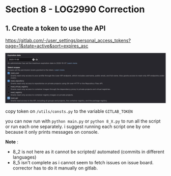 # Section 8 - LOG2990 Correction

## 1. Create a token to use the API
https://gitlab.com/-/user_settings/personal_access_tokens?page=1&state=active&sort=expires_asc

![img](/assets/permissions.png)


copy token on `/utils/consts.py` to the variable `GITLAB_TOKEN`

you can now run with `python main.py` or `python 8_X.py` to run all the script or run each one separately. i suggest running each script one by one because it only prints messages on console.

**Note** : 
- 8_2 is not here as it cannot be scripted/ automated (commits in different languages)
- 8_5 isn't complete as i cannot seem to fetch issues on issue board. corrector has to do it manually on gitlab.
